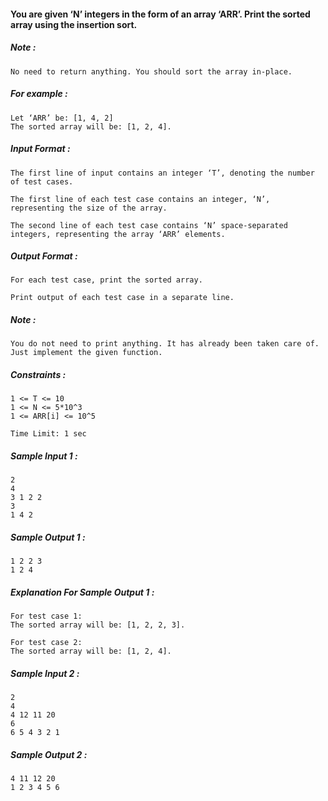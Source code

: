 <div _ngcontent-serverapp-c200="" class="description ng-star-inserted"><h4 id="you-are-given-n-integers-in-the-form-of-an-array-arr-print-the-sorted-array-using-the-insertion-sort">You are given ‘N’ integers in the form of an array ‘ARR’. Print the sorted array using the insertion sort.</h4>

<h5 id="note">Note :</h5>

<pre><code>No need to return anything. You should sort the array in-place.
</code></pre>

<h5 id="for-example">For example :</h5>

<pre><code>Let ‘ARR’ be: [1, 4, 2]
The sorted array will be: [1, 2, 4].
</code></pre>

<h5 id="input-format">Input Format :</h5>

<pre><code>The first line of input contains an integer ‘T’, denoting the number of test cases.

The first line of each test case contains an integer, ‘N’, representing the size of the array.

The second line of each test case contains ‘N’ space-separated integers, representing the array ‘ARR’ elements.
</code></pre>

<h5 id="output-format">Output Format :</h5>

<pre><code>For each test case, print the sorted array.

Print output of each test case in a separate line.
</code></pre>

<h5 id="note">Note :</h5>

<pre><code>You do not need to print anything. It has already been taken care of. Just implement the given function. 
</code></pre>

<h5 id="constraints">Constraints :</h5>

<pre><code>1 &lt;= T &lt;= 10
1 &lt;= N &lt;= 5*10^3
1 &lt;= ARR[i] &lt;= 10^5

Time Limit: 1 sec
</code></pre>
</div>
<div _ngcontent-serverapp-c200="" class="description ng-star-inserted"><h5>Sample Input 1 :</h5>

<pre><code>2
4
3 1 2 2
3
1 4 2
</code></pre>

<h5>Sample Output 1 :</h5>

<pre><code>1 2 2 3
1 2 4
</code></pre>

<h5>Explanation For Sample Output 1 :</h5>

<pre><code>For test case 1: 
The sorted array will be: [1, 2, 2, 3].

For test case 2: 
The sorted array will be: [1, 2, 4].
</code></pre>

<h5>Sample Input 2 :</h5>

<pre><code>2
4
4 12 11 20
6
6 5 4 3 2 1
</code></pre>

<h5>Sample Output 2 :</h5>

<pre><code>4 11 12 20
1 2 3 4 5 6
</code></pre>
</div>
